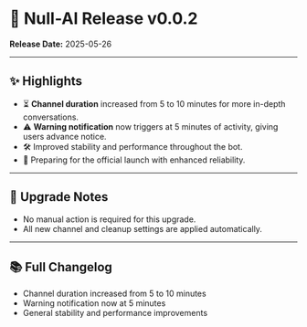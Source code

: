 # 🚀 Null-AI Release v0.0.2

**Release Date:** 2025-05-26

---

## ✨ Highlights

- ⏳ **Channel duration** increased from 5 to 10 minutes for more in-depth conversations.
- ⚠️ **Warning notification** now triggers at 5 minutes of activity, giving users advance notice.
- 🛠️ Improved stability and performance throughout the bot.
- 🚀 Preparing for the official launch with enhanced reliability.

---

## 🔄 Upgrade Notes

- No manual action is required for this upgrade.
- All new channel and cleanup settings are applied automatically.

---

## 📚 Full Changelog

- Channel duration increased from 5 to 10 minutes
- Warning notification now at 5 minutes
- General stability and performance improvements